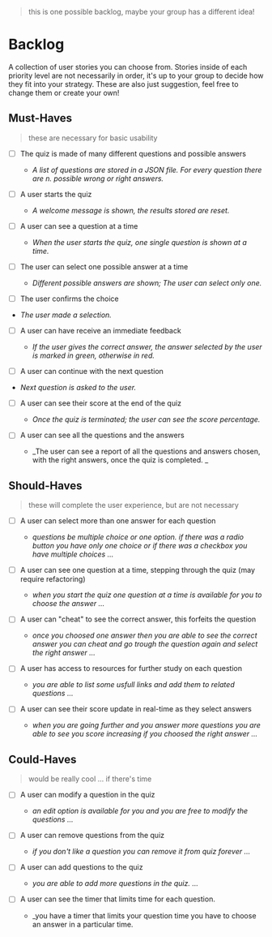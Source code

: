 > this is one possible backlog, maybe your group has a different idea!

# Backlog

A collection of user stories you can choose from. Stories inside of each priority level are not necessarily in order, it's up to your group to decide how they fit into your strategy. These are also just suggestion, feel free to change them or create your own!

## Must-Haves

> these are necessary for basic usability

- [ ] The quiz is made of many different questions and possible answers
  - _A list of questions are stored in a JSON file. For every question there are n. possible wrong or right answers._
  
- [ ] A user starts the quiz
  - _A welcome message is shown, the results stored are reset._
  
- [ ] A user can see a question  at a time
  - _When the user starts the quiz, one single question is shown at a time._

- [ ] The user can select one possible answer at a time
  - _Different possible answers are shown; The user can select only one._
  
 - [ ] The user confirms the choice
  - _The user made a selection._
 
- [ ] A user can have receive an immediate feedback
  - _If the user gives the correct answer, the answer selected by the user is marked in green, otherwise in red._
  
 - [ ] A user can continue with the next question
  - _Next question is asked to the user._
  
- [ ] A user can see their score at the end of the quiz
  - _Once the quiz is terminated; the user can see the score percentage._
  
- [ ] A user can see all the questions and the answers
  - _The user can see a report of all the questions and answers chosen, with the right answers, once the quiz is completed. _
  
## Should-Haves

> these will complete the user experience, but are not necessary

- [ ] A user can select more than one answer for each question
  - _questions  be multiple choice or one option. if there was a radio button you have only one choice or if there was a checkbox you have multiple choices ..._

- [ ] A user can see one question at a time, stepping through the quiz (may require refactoring)
  - _when you start the quiz one question at a time is available for you to choose the answer ..._
  
- [ ] A user can "cheat" to see the correct answer, this forfeits the question
  - _once you choosed one answer then you are able to see the correct answer you can cheat and go trough the question again and select the right answer ..._
  
- [ ] A user has access to resources for further study on each question
  - _you are able to list some usfull links and add them to related questions ..._
  
- [ ] A user can see their score update in real-time as they select answers
  - _when you are going further and you answer more questions you are able to see you score increasing if you choosed the right answer ..._

## Could-Haves

> would be really cool ... if there's time

- [ ] A user can modify a question in the quiz
  - _an edit option is available for you and you are free to modify the questions ..._
  
- [ ] A user can remove questions from the quiz
  - _if you don't like a question you can remove it from quiz forever ..._
  
- [ ] A user can add questions to the quiz
  - _you are able to add more questions in the quiz. ..._
  
- [ ] A user can see the timer that limits time for each question.
  - _you have a timer that limits your question time you have to choose an answer in a particular time.
